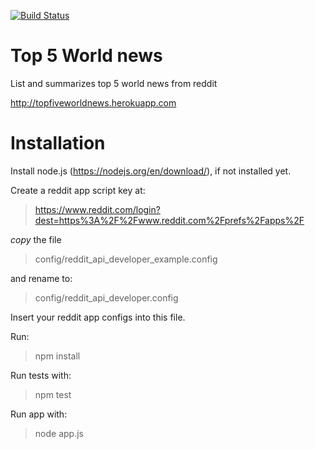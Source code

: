 [![Build Status](https://travis-ci.org/EduardoCopat/topFiveWorldNews.svg?branch=master)](https://travis-ci.org/EduardoCopat/topFiveWorldNews)

# Top 5 World news

List and summarizes top 5 world news from reddit

http://topfiveworldnews.herokuapp.com

# Installation

Install node.js (https://nodejs.org/en/download/), if not installed yet.

Create a reddit app script key at:

>https://www.reddit.com/login?dest=https%3A%2F%2Fwww.reddit.com%2Fprefs%2Fapps%2F

*copy* the file

>config/reddit_api_developer_example.config

and rename to:

>config/reddit_api_developer.config

Insert your reddit app configs into this file.

Run:

> npm install

Run tests with:

> npm test

Run app with:

> node app.js